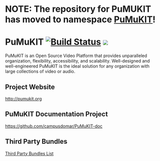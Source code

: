 NOTE: The repository for PuMUKIT has moved to namespace [PuMuKIT](https://github.com/pumukit/pumukit)!
====

PuMuKIT [![Build Status](https://travis-ci.org/campusdomar/PuMuKIT.svg?branch=2.4.x)](https://travis-ci.org/campusdomar/PuMuKIT) [![](https://dockerbuildbadges.quelltext.eu/status.svg?organization=teltek&repository=pumukit)](https://hub.docker.com/r/teltek/pumukit/builds/)
=======

PuMuKIT is an Open Source Video Platform that provides unparalleled organization, flexibility, accessibility, and scalability.
Well-designed and well-engineered PuMuKIT is the ideal solution for any organization with large collections of video or audio.

Project Website
---------------
http://pumukit.org


PuMuKIT Documentation Project
-------------------------------
https://github.com/campusdomar/PuMuKIT-doc


Third Party Bundles
-------------------
[Third Party Bundles List](https://github.com/campusdomar/PuMuKIT-doc/blob/master/ThirdPartyBundlesList.md)
